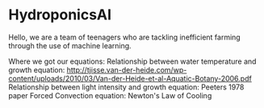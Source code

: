 # HydroponicsAI
Hello, we are a team of teenagers who are tackling inefficient farming through the use of machine learning.

Where we got our equations:
Relationship between water temperature and growth equation: http://tjisse.van-der-heide.com/wp-content/uploads/2010/03/Van-der-Heide-et-al-Aquatic-Botany-2006.pdf
Relationship between light intensity and growth equation: Peeters 1978 paper
Forced Convection equation: Newton's Law of Cooling